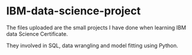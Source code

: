 # IBM-data-science-project
The files uploaded are the small projects I have done when learning IBM data Science Certificate. 

They involved in SQL, data wrangling and model fitting using Python. 
